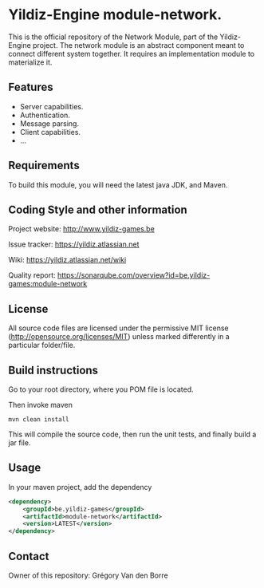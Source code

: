 # Yildiz-Engine module-network.

This is the official repository of the Network Module, part of the Yildiz-Engine project.
The network module is an abstract component meant to connect different system together.
It requires an implementation module to materialize it.

## Features

* Server capabilities.
* Authentication.
* Message parsing.
* Client capabilities.
* ...

## Requirements

To build this module, you will need the latest java JDK, and Maven.

## Coding Style and other information

Project website:
http://www.yildiz-games.be

Issue tracker:
https://yildiz.atlassian.net

Wiki:
https://yildiz.atlassian.net/wiki

Quality report:
https://sonarqube.com/overview?id=be.yildiz-games:module-network

## License

All source code files are licensed under the permissive MIT license
(http://opensource.org/licenses/MIT) unless marked differently in a particular folder/file.

## Build instructions
Go to your root directory, where you POM file is located.

Then invoke maven

	mvn clean install

This will compile the source code, then run the unit tests, and finally build a jar file.

## Usage

In your maven project, add the dependency

```xml
<dependency>
    <groupId>be.yildiz-games</groupId>
    <artifactId>module-network</artifactId>
    <version>LATEST</version>
</dependency>
```
## Contact
Owner of this repository: Grégory Van den Borre